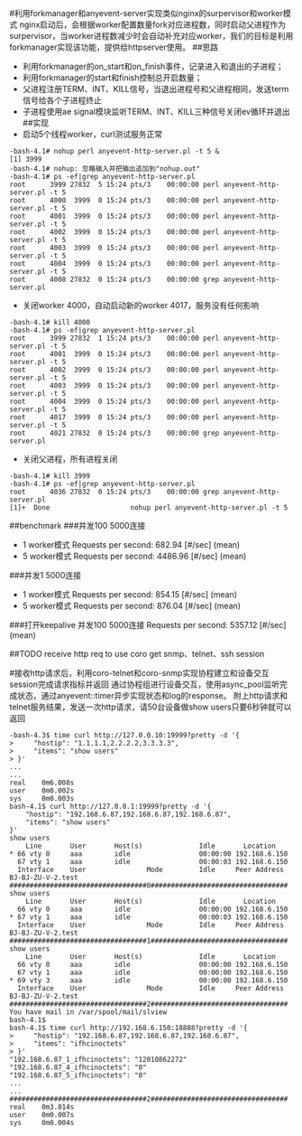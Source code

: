 #利用forkmanager和anyevent-server实现类似nginx的surpervisor和worker模式
nginx启动后，会根据worker配置数量fork对应进程数，同时启动父进程作为surpervisor，当worker进程数减少时会自动补充对应worker，我们的目标是利用forkmanager实现该功能，提供给httpserver使用。
##思路
* 利用forkmanager的on_start和on_finish事件，记录进入和退出的子进程；
* 利用forkmanager的start和finish控制总开启数量；
* 父进程注册TERM、INT、KILL信号，当退出进程号和父进程相同，发送term信号给各个子进程终止
* 子进程使用ae signal模块监听TERM、INT、KILL三种信号关闭ev循环并退出
##实现
* 启动5个线程worker，curl测试服务正常
```
-bash-4.1# nohup perl anyevent-http-server.pl -t 5 &
[1] 3999
-bash-4.1# nohup: 忽略输入并把输出追加到"nohup.out"
-bash-4.1# ps -ef|grep anyevent-http-server.pl
root      3999 27832  5 15:24 pts/3    00:00:00 perl anyevent-http-server.pl -t 5
root      4000  3999  0 15:24 pts/3    00:00:00 perl anyevent-http-server.pl -t 5
root      4001  3999  0 15:24 pts/3    00:00:00 perl anyevent-http-server.pl -t 5
root      4002  3999  0 15:24 pts/3    00:00:00 perl anyevent-http-server.pl -t 5
root      4003  3999  0 15:24 pts/3    00:00:00 perl anyevent-http-server.pl -t 5
root      4004  3999  0 15:24 pts/3    00:00:00 perl anyevent-http-server.pl -t 5
root      4008 27832  0 15:24 pts/3    00:00:00 grep anyevent-http-server.pl
```
* 关闭worker 4000，自动启动新的worker 4017，服务没有任何影响
```
-bash-4.1# kill 4000
-bash-4.1# ps -ef|grep anyevent-http-server.pl
root      3999 27832  1 15:24 pts/3    00:00:00 perl anyevent-http-server.pl -t 5
root      4001  3999  0 15:24 pts/3    00:00:00 perl anyevent-http-server.pl -t 5
root      4002  3999  0 15:24 pts/3    00:00:00 perl anyevent-http-server.pl -t 5
root      4003  3999  0 15:24 pts/3    00:00:00 perl anyevent-http-server.pl -t 5
root      4004  3999  0 15:24 pts/3    00:00:00 perl anyevent-http-server.pl -t 5
root      4017  3999  0 15:24 pts/3    00:00:00 perl anyevent-http-server.pl -t 5
root      4021 27832  0 15:24 pts/3    00:00:00 grep anyevent-http-server.pl
```
* 关闭父进程，所有进程关闭
```
-bash-4.1# kill 3999
-bash-4.1# ps -ef|grep anyevent-http-server.pl
root      4036 27832  0 15:24 pts/3    00:00:00 grep anyevent-http-server.pl
[1]+  Done                    nohup perl anyevent-http-server.pl -t 5
```
##benchmark
###并发100 5000连接
* 1 worker模式
Requests per second:    682.94 [#/sec] (mean)
* 5 worker模式
Requests per second:    4486.96 [#/sec] (mean)

###并发1  5000连接
* 1 worker模式
Requests per second:    854.15 [#/sec] (mean)
* 5 worker模式
Requests per second:    876.04 [#/sec] (mean)

###打开keepalive 并发100 5000连接
Requests per second:    5357.12 [#/sec] (mean)

##TODO
receive http req to use coro get snmp、telnet、ssh session

#接收http请求后，利用coro-telnet和coro-snmp实现协程建立和设备交互session完成请求指标并返回
通过协程组进行设备交互，使用async_pool监听完成状态，通过anyevent::timer异步实现状态和log的response。
附上http请求和telnet服务结果，发送一次http请求，请50台设备做show users只要6秒钟就可以返回
```
-bash-4.3$ time curl http://127.0.0.10:19999?pretty -d '{
>     "hostip": "1.1.1.1,2.2.2.2,3.3.3.3",
>     "items": "show users"
> }'
...
...
real    0m6.008s
user    0m0.002s
sys     0m0.003s
bash-4.1$ curl http://127.0.0.1:19999?pretty -d '{
    "hostip": "192.168.6.87,192.168.6.87,192.168.6.87",
    "items": "show users"
}'
show users
    Line       User       Host(s)              Idle       Location
* 66 vty 0     aaa        idle                 00:00:00 192.168.6.150
  67 vty 1     aaa        idle                 00:00:03 192.168.6.150
  Interface    User               Mode         Idle     Peer Address
BJ-BJ-ZU-V-2.test
##################################0##################################
show users
    Line       User       Host(s)              Idle       Location
  66 vty 0     aaa        idle                 00:00:00 192.168.6.150
* 67 vty 1     aaa        idle                 00:00:03 192.168.6.150
  Interface    User               Mode         Idle     Peer Address
BJ-BJ-ZU-V-2.test
##################################1##################################
show users
    Line       User       Host(s)              Idle       Location
  66 vty 0     aaa        idle                 00:00:00 192.168.6.150
  67 vty 1     aaa        idle                 00:00:00 192.168.6.150
* 69 vty 3     aaa        idle                 00:00:00 192.168.6.150
  Interface    User               Mode         Idle     Peer Address
BJ-BJ-ZU-V-2.test
##################################2##################################
You have mail in /var/spool/mail/slview
bash-4.1$ 
bash-4.1$ time curl http://192.168.6.150:18888?pretty -d '{
>     "hostip": "192.168.6.87,192.168.6.87,192.168.6.87",
>     "items": "ifhcinoctets"
> }'
"192.168.6.87_1_ifhcinoctets": "12010862272"
"192.168.6.87_4_ifhcinoctets": "0"
"192.168.6.87_5_ifhcinoctets": "0"
...
...
##################################2##################################
real    0m3.014s
user    0m0.007s
sys     0m0.004s
```
